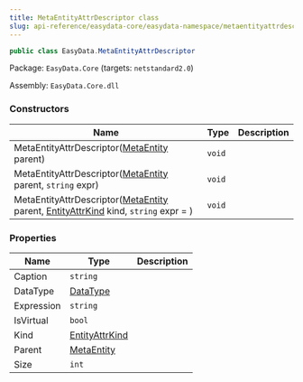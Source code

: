 ```yaml
---
title: MetaEntityAttrDescriptor class
slug: api-reference/easydata-core/easydata-namespace/metaentityattrdescriptor-class
---
```

```csharp
public class EasyData.MetaEntityAttrDescriptor

```
Package: `EasyData.Core` (targets: `netstandard2.0`)

Assembly: `EasyData.Core.dll`

### Constructors

| Name | Type | Description | 
| --- | --- | --- | 
| MetaEntityAttrDescriptor([MetaEntity](/api-reference/easydata-core/easydata-namespace/metaentity-class) parent) | `void` |  | 
| MetaEntityAttrDescriptor([MetaEntity](/api-reference/easydata-core/easydata-namespace/metaentity-class) parent, `string` expr) | `void` |  | 
| MetaEntityAttrDescriptor([MetaEntity](/api-reference/easydata-core/easydata-namespace/metaentity-class) parent, [EntityAttrKind](/api-reference/easydata-core/easydata-namespace/entityattrkind-enum) kind, `string` expr = ) | `void` |  | 


### Properties

| Name | Type | Description | 
| --- | --- | --- | 
| Caption | `string` |  | 
| DataType | [DataType](/api-reference/easydata-core/easydata-namespace/datatype-enum) |  | 
| Expression | `string` |  | 
| IsVirtual | `bool` |  | 
| Kind | [EntityAttrKind](/api-reference/easydata-core/easydata-namespace/entityattrkind-enum) |  | 
| Parent | [MetaEntity](/api-reference/easydata-core/easydata-namespace/metaentity-class) |  | 
| Size | `int` |  |